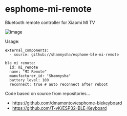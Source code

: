 # esphome-mi-remote
Bluetooth remote controller for Xiaomi MI TV

![image](https://github.com/shammysha/esphome-ble-mi-remote/assets/65885873/acd9d0e0-b6f6-47c7-aa71-7ea0387eae70)

Usage:

```
external_components:
  - source: github://shammysha/esphome-ble-mi-remote

ble_mi_remote:
  id: mi_remote
  name: "MI Remote"
  manufacturer_id: "Shammysha"
  battery_level: 100 
  reconnect: true # auto reconnect after reboot
```

Code based on source from repositories...
* https://github.com/dmamontov/esphome-blekeyboard
* https://github.com/T-vK/ESP32-BLE-Keyboard
